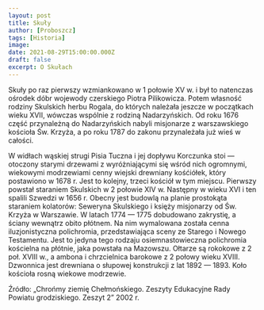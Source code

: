 ```yaml
---
layout: post
title: Skuły
author: [Proboszcz]
tags: [Historia]
image: 
date: 2021-08-29T15:00:00.000Z
draft: false
excerpt: O Skułach
---
```

Skuły po raz pierwszy wzmiankowano w 1 połowie XV w. i był to natenczas ośrodek dóbr wojewody czerskiego Piotra Pilikowicza.
Potem własność rodziny Skulskich herbu Rogala, do których należała jeszcze w początkach wieku XVII, wówczas wspólnie z rodziną Nadarzyńskich. Od roku 1676 część przynależną do Nadarzyńskich nabyli misjonarze z warszawskiego kościoła Św. Krzyża, a po roku 1787 do zakonu przynależała już wieś w całości.

W widłach wąskiej strugi Pisia Tuczna i jej dopływu Korczunka stoi — otoczony starymi drzewami z wyróżniającymi się wśród nich ogromnymi, wiekowymi modrzewiami cenny wiejski drewniany kośćiółek, który postawiono w 1678 r. Jest to kolejny, trzeci kościół w tym miejscu. Pierwszy powstał staraniem Skulskich w 2 połowie XIV w. Następny w wieku XVI i ten spalili Szwedzi w 1656 r. Obecny jest budowlą na planie prostokąta staraniem kolatorów: Seweryna Skulskiego i księży misjonarzy od Św. Krzyża w Warszawie. W latach 1774 — 1775 dobudowano zakrystię, a ściany wewnątrz obito płótnem. Na nim wymalowana została cenna iluzjonistyczna polichromia, przedstawiająca sceny ze Starego i Nowego Testamentu. Jest to jedyna tego rodzaju osiemnastowieczna polichromia kościelna na płótnie, jaka powstała na Mazowszu. Ołtarze są rokokowe z 2 poł. XVIII w., a ambona i chrzcielnica barokowe z 2 połowy wieku XVIII. Dzwonnica jest drewniana o słupowej konstrukcji z lat 1892 — 1893. Koło kościoła rosną wiekowe modrzewie.

Źródło: „Chrońmy ziemię Chełmońskiego. Zeszyty Edukacyjne Rady Powiatu grodziskiego. Zeszyt  2” 2002 r.
